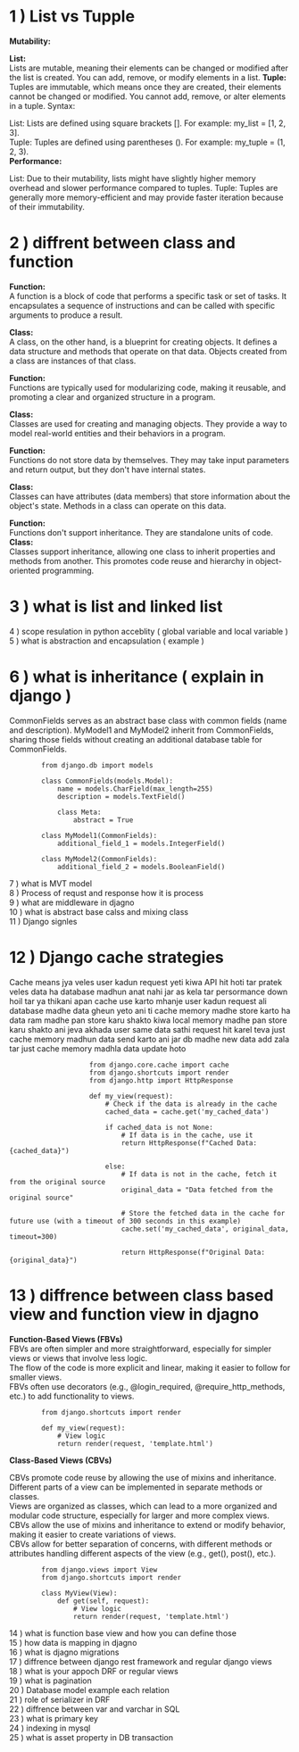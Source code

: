 
# 1 ) List vs Tupple <br>
**Mutability:**

**List: <br>**
Lists are mutable, meaning their elements can be changed or modified after the list is created. You can add, remove, or modify elements in a list.
**Tuple:** <br>
Tuples are immutable, which means once they are created, their elements cannot be changed or modified. You cannot add, remove, or alter elements in a tuple.
Syntax:

List: Lists are defined using square brackets []. For example: my_list = [1, 2, 3]. <br>
Tuple: Tuples are defined using parentheses (). For example: my_tuple = (1, 2, 3).<br>
**Performance:**

List: Due to their mutability, lists might have slightly higher memory overhead and slower performance compared to tuples.
Tuple: Tuples are generally more memory-efficient and may provide faster iteration because of their immutability.


# 2 ) diffrent between class and function <br>

**Function:** <br> A function is a block of code that performs a specific task or set of tasks. It encapsulates a sequence of instructions and can be called with specific arguments to produce a result. <br>

**Class:** <br> A class, on the other hand, is a blueprint for creating objects. It defines a data structure and methods that operate on that data. Objects created from a class are instances of that class. <br>

**Function:** <br> Functions are typically used for modularizing code, making it reusable, and promoting a clear and organized structure in a program. <br>

**Class:** <br> Classes are used for creating and managing objects. They provide a way to model real-world entities and their behaviors in a program. <br>

**Function:** <br> Functions do not store data by themselves. They may take input parameters and return output, but they don't have internal states. <br>

**Class:** <br> Classes can have attributes (data members) that store information about the object's state. Methods in a class can operate on this data. <br>


**Function:** <br> Functions don't support inheritance. They are standalone units of code. <br>
**Class:** <br> Classes support inheritance, allowing one class to inherit properties and methods from another. This promotes code reuse and hierarchy in object-oriented programming. <br>



# 3 ) what is list and linked list <br>
4 ) scope resulation in python acceblity ( global variable and local variable ) <br>
5 ) what is abstraction and encapsulation ( example ) <br>
# 6 ) what is inheritance ( explain in django ) <br>

CommonFields serves as an abstract base class with common fields (name and description). MyModel1 and MyModel2 inherit from CommonFields, sharing those fields without creating an additional database table for CommonFields.

            from django.db import models
            
            class CommonFields(models.Model):
                name = models.CharField(max_length=255)
                description = models.TextField()
            
                class Meta:
                    abstract = True
            
            class MyModel1(CommonFields):
                additional_field_1 = models.IntegerField()
            
            class MyModel2(CommonFields):
                additional_field_2 = models.BooleanField()


7 ) what is MVT model  <br>
8 ) Process of requst and response how it is process <br>
9 ) what are middleware in djagno <br>
10 ) what is abstract base calss and mixing class <br>
11 ) Django signles <br>
# 12 ) Django cache strategies  <br>

Cache means jya veles user kadun request yeti kiwa API hit hoti tar pratek veles data ha database madhun anat nahi jar as kela tar persormance down hoil tar ya thikani apan
cache use karto mhanje user kadun request ali database madhe data gheun yeto ani ti cache memory madhe store karto ha data ram madhe pan store karu shakto kiwa local memory madhe
pan store karu shakto ani jeva akhada user same data sathi request hit karel teva just cache memory madhun data send karto ani jar db madhe new data add zala tar just cache memory
madhla data update hoto

                        from django.core.cache import cache
                        from django.shortcuts import render
                        from django.http import HttpResponse
                        
                        def my_view(request):
                            # Check if the data is already in the cache
                            cached_data = cache.get('my_cached_data')
                        
                            if cached_data is not None:
                                # If data is in the cache, use it
                                return HttpResponse(f"Cached Data: {cached_data}")
                        
                            else:
                                # If data is not in the cache, fetch it from the original source
                                original_data = "Data fetched from the original source"
                        
                                # Store the fetched data in the cache for future use (with a timeout of 300 seconds in this example)
                                cache.set('my_cached_data', original_data, timeout=300)
                        
                                return HttpResponse(f"Original Data: {original_data}")


# 13 ) diffrence between class based view and function view in djagno <br>

**Function-Based Views (FBVs)** <br>
FBVs are often simpler and more straightforward, especially for simpler views or views that involve less logic. <br>
The flow of the code is more explicit and linear, making it easier to follow for smaller views.<br>
FBVs often use decorators (e.g., @login_required, @require_http_methods, etc.) to add functionality to views. <br>

            from django.shortcuts import render
            
            def my_view(request):
                # View logic
                return render(request, 'template.html')


**Class-Based Views (CBVs)** <br>

CBVs promote code reuse by allowing the use of mixins and inheritance. Different parts of a view can be implemented in separate methods or classes.<br>
Views are organized as classes, which can lead to a more organized and modular code structure, especially for larger and more complex views.<br>
CBVs allow the use of mixins and inheritance to extend or modify behavior, making it easier to create variations of views.<br>
CBVs allow for better separation of concerns, with different methods or attributes handling different aspects of the view (e.g., get(), post(), etc.).

            from django.views import View
            from django.shortcuts import render
            
            class MyView(View):
                def get(self, request):
                    # View logic
                    return render(request, 'template.html')




14 ) what is function base view and how you can define those <br>
15 ) how data is mapping in djagno <br>
16 ) what is djagno migrations <br>
17 ) diffrence between django rest framework and regular django views <br>
18 ) what is your appoch DRF or regular views <br>
19 ) what is pagination <br>
20 ) Database model example each relation <br>
21 ) role of serializer in DRF <br>
22 ) diffrence between var and varchar in SQL <br>
23 ) what is primary key  <br>
24 ) indexing in mysql <br>
25 ) what is asset property in DB transaction
      
 
